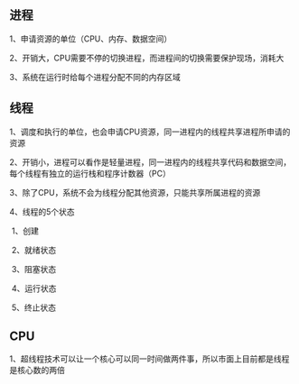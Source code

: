 ## 进程

1、申请资源的单位（CPU、内存、数据空间）

2、开销大，CPU需要不停的切换进程，而进程间的切换需要保护现场，消耗大

3、系统在运行时给每个进程分配不同的内存区域

## 线程

1、调度和执行的单位，也会申请CPU资源，同一进程内的线程共享进程所申请的资源

2、开销小，进程可以看作是轻量进程，同一进程内的线程共享代码和数据空间，每个线程有独立的运行栈和程序计数器（PC）

3、除了CPU，系统不会为线程分配其他资源，只能共享所属进程的资源

4、线程的5个状态

​	1、创建

​	2、就绪状态

​	3、阻塞状态

​	4、运行状态

​	5、终止状态

## CPU

1、超线程技术可以让一个核心可以同一时间做两件事，所以市面上目前都是线程是核心数的两倍


